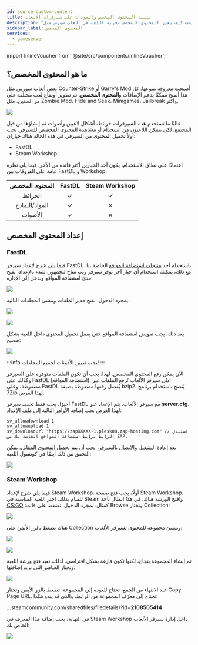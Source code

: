 ```yaml
---
id: source-custom-content
title: تثبيت المحتوى المخصص والمودات على سيرفرات الألعاب
description: "اكتشف كيف يعزز المحتوى المخصص تجربة اللعب في ألعاب سورس مثل Counter-Strike و Garry's Mod من خلال الخرائط، الأشكال، والأصوات → تعلّم المزيد الآن"
sidebar_label: المحتوى المخصص
services:
  - gameserver
---
```


import InlineVoucher from '@site/src/components/InlineVoucher';

## ما هو المحتوى المخصص؟

بعض ألعاب سورس مثل Counter-Strike أو Garry's Mod أصبحت معروفة بتنوعها. كل هذا أصبح ممكنًا بدعم الإضافات و**المحتوى المخصص**. تم تطوير أوضاع لعب مختلفة على مر السنين، مثل Zombie Mod، Hide and Seek، Minigames، Jailbreak وأكثر.

![](https://screensaver01.zap-hosting.com/index.php/s/MxDRfHZDFRHEjog/preview)

<InlineVoucher />

غالبًا ما تستخدم هذه السيرفرات خرائط، أشكال لاعبين وأصوات تم إنشاؤها من قبل المجتمع. لكي يتمكن اللاعبون من استخدام أو مشاهدة المحتوى المخصص للسيرفر، يجب أولاً تحميل المحتوى من السيرفر. في هذه الحالة هناك خياران:

- FastDL
- Steam Workshop

اعتمادًا على نطاق الاستخدام، يكون أحد الخيارين أكثر فائدة من الآخر. فيما يلي نظرة عامة على الفروقات بين FastDL و Workshop:

|  المحتوى المخصص  | FastDL | Steam Workshop |
| :--------------: | :----: | :------------: |
|       الخرائط       |   ✓    |       ✓        |
| المواد/النماذج |   ✓    |       ✗        |
|      الأصوات      |   ✓    |       ✗        |



## إعداد المحتوى المخصص



### FastDL

فيما يلي شرح لإعداد سيرفر FastDL باستخدام أحد [منتجات استضافة المواقع](https://zap-hosting.com/en/shop/product/webspace/) الخاصة بنا. مع ذلك، يمكنك استخدام أي خيار آخر يوفر سيرفر ويب متاح للجمهور. للبدء بالإعداد، نفتح منتج استضافة المواقع وندخل إلى الإدارة:

![](https://screensaver01.zap-hosting.com/index.php/s/JdmBxGiicrQTxDt/preview)



بمجرد الدخول، نفتح مدير الملفات وننشئ المجلدات التالية:

![](https://screensaver01.zap-hosting.com/index.php/s/dptRwGTgL6bHXrE/preview)

![](https://screensaver01.zap-hosting.com/index.php/s/beCCJPFT5si3wRZ/preview)



بعد ذلك، يجب تفويض استضافة المواقع حتى يعمل تحميل المحتوى داخل اللعبة بشكل صحيح:

![](https://screensaver01.zap-hosting.com/index.php/s/7xSDbPRW6MYomk4/preview)

:::info
يجب تعيين الأذونات لجميع المجلدات!
:::

الآن يمكن رفع المحتوى المخصص. لهذا، يجب أن تكون الملفات متوفرة على السيرفر وكذلك على FastDL (استضافة المواقع). على سيرفر الألعاب تُرفع الملفات غير مضغوطة، وعلى FastDL يُفضل رفعها مضغوطة بصيغة bzip2. يُنصح باستخدام برنامج 7Zip لهذا الغرض.

أخيرًا، يجب فقط تحديد سيرفر FastDL مع سيرفر الألعاب. يتم الإعداد عبر **server.cfg**. لهذا الغرض يجب إضافة الأوامر التالية إلى ملف الإعداد:

```
sv_allowdownload 1
sv_allowupload 1
sv_downloadurl "https://zapXXXXX-1.plesk08.zap-hosting.com" // استبدل الرابط برابط استضافة المواقع الخاصة بك من ZAP.
```

بعد إعادة التشغيل والاتصال بالسيرفر، يجب أن يتم تحميل المحتوى المقابل. يمكن التحقق من ذلك أيضًا في كونسول اللعبة:

![](https://screensaver01.zap-hosting.com/index.php/s/Xbk5gSQAMQSK9Me/preview)



### Steam Workshop

فيما يلي شرح لإعداد Steam Workshop. أولًا، يجب فتح صفحة Steam Workshop. للقيام بذلك، اختر اللعبة المناسبة في Steam وافتح الورشة هناك. في هذا المثال نأخذ [CS:GO](https://steamcommunity.com/workshop/browse/?appid=730&browsesort=trend&section=collections) كمثال. بمجرد الدخول، نضغط على قائمة Browse ونختار Collection:

![](https://screensaver01.zap-hosting.com/index.php/s/PaTrSqacw7733yB/preview)

هناك نضغط بالزر الأيمن على Collection وننشئ مجموعة للمحتوى لسيرفر الألعاب:

![](https://screensaver01.zap-hosting.com/index.php/s/JZmsT6KexmteeJw/preview)

![](https://screensaver01.zap-hosting.com/index.php/s/99bEm45t48rCzAT/preview)

تم إنشاء المجموعة بنجاح، لكنها تكون فارغة بشكل افتراضي. لذلك، نعيد فتح ورشة اللعبة ونختار العناصر التي نريد إضافتها:

![](https://screensaver01.zap-hosting.com/index.php/s/WpYrLbYESYjmmWa/preview)

عند الانتهاء من الجمع، تحتاج للعودة إلى المجموعة، تضغط بالزر الأيمن وتختار Copy Page URL. تحتاج إلى معرّف المجموعة من الرابط، والذي قد يبدو هكذا:

...steamcommunity.com/sharedfiles/filedetails/?id=**2108505414**

في النهاية، يجب إضافة هذا المعرف في Steam Workshop داخل إدارة سيرفر الألعاب الخاص بك:

![](https://screensaver01.zap-hosting.com/index.php/s/6gCM5rWoeBeg57M/preview)

<InlineVoucher />